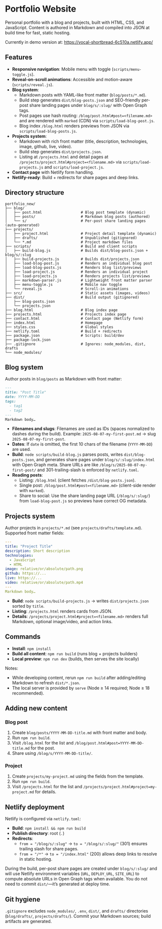 # Portfolio Website

Personal portfolio with a blog and projects, built with HTML, CSS, and JavaScript. Content is authored in Markdown and compiled into JSON at build time for fast, static hosting.

Currently in demo version at: https://vocal-shortbread-6c510a.netlify.app/

## Features

- **Responsive navigation**: Mobile menu with toggle (`scripts/menu-toggle.js`).
- **Reveal-on-scroll animations**: Accessible and motion-aware (`scripts/reveal.js`).
- **Blog system**:
  - Markdown posts with YAML-like front matter (`blog/posts/*.md`).
  - Build step generates `dist/blog-posts.json` and SEO-friendly per-post share landing pages under `blog/s/:slug/` with Open Graph tags.
  - Post pages use hash routing: `/blog/post.html#post=<filename.md>` and are rendered with `marked` (CDN) via `scripts/load-blog-post.js`.
  - Blog index `/blog.html` renders previews from JSON via `scripts/load-blog-posts.js`.
- **Projects system**:
  - Markdown with rich front matter (title, description, technologies, image, github, live, video).
  - Build step generates `dist/projects.json`.
  - Listing at `/projects.html` and detail pages at `/projects/project.html#project=<filename.md>` via `scripts/load-projects.js` and `scripts/load-project.js`.
- **Contact page** with Netlify form handling.
- **Netlify-ready**: Build + redirects for share pages and deep links.

## Directory structure

```
portfolio_new/
├── blog/
│   ├── post.html                  # Blog post template (dynamic)
│   ├── posts/                     # Markdown blog posts (authored)
│   └── s/                         # Per-post share landing pages (auto-generated)
├── projects/
│   ├── project.html               # Project detail template (dynamic)
│   ├── drafts/                    # Unpublished (gitignored)
│   └── *.md                       # Project markdown files
├── scripts/                       # Build and client scripts
│   ├── build-blog.js              # Builds dist/blog-posts.json + blog/s/:slug
│   ├── build-projects.js          # Builds dist/projects.json
│   ├── load-blog-post.js          # Renders an individual blog post
│   ├── load-blog-posts.js         # Renders blog list/previews
│   ├── load-project.js            # Renders an individual project
│   ├── load-projects.js           # Renders projects list/previews
│   ├── markdown-parser.js         # Lightweight front matter parser
│   ├── menu-toggle.js             # Mobile nav toggle
│   └── reveal.js                  # Scroll-in animations
├── src/                           # Static assets (images, videos)
├── dist/                          # Build output (gitignored)
│   ├── blog-posts.json
│   └── projects.json
├── blog.html                      # Blog index page
├── projects.html                  # Projects index page
├── contact.html                   # Contact page (Netlify form)
├── index.html                     # Homepage
├── styles.css                     # Global styles
├── netlify.toml                   # Build + redirects
├── package.json                   # Scripts: build/dev
├── package-lock.json
├── .gitignore                     # Ignores: node_modules, dist, drafts
└── node_modules/
```

## Blog system

Author posts in `blog/posts` as Markdown with front matter:

```markdown
---
title: "Post Title"
date: YYYY-MM-DD
tags:
  - tag1
  - tag2
---
Markdown body…
```

- **Filenames and slugs**: Filenames are used as IDs (spaces normalized to dashes during the build). Example: `2025-08-07-my-first-post.md` → slug `2025-08-07-my-first-post`.
- **Dates**: If `date` is omitted, the first 10 chars of the filename (`YYYY-MM-DD`) are used.
- **Build**: `node scripts/build-blog.js` parses posts, writes `dist/blog-posts.json`, and generates share pages under `blog/s/:slug/index.html` with Open Graph meta. Share URLs are like `/blog/s/2025-08-07-my-first-post/` and 301-trailing-slash is enforced by `netlify.toml`.
- **Reading posts**:
  - Listing: `/blog.html` (client fetches `/dist/blog-posts.json`).
  - Single post: `/blog/post.html#post=<filename.md>` (client-side render with `marked`).
  - Share to social: Use the share landing page URL (`/blog/s/:slug/`) from `load-blog-post.js` so previews have correct OG metadata.

## Projects system

Author projects in `projects/*.md` (see `projects/drafts/template.md`). Supported front matter fields:

```yaml
---
title: "Project Title"
description: Short description
technologies:
  - JavaScript
  - HTML
image: relative/or/absolute/path.png
github: https://...
live: https://...
video: relative/or/absolute/path.mp4
---
Markdown body…
```

- **Build**: `node scripts/build-projects.js` → writes `dist/projects.json` sorted by `title`.
- **Listing**: `/projects.html` renders cards from JSON.
- **Details**: `/projects/project.html#project=<filename.md>` renders full Markdown, optional image/video, and action links.

## Commands

- **Install**: `npm install`
- **Build all content**: `npm run build` (runs blog + projects builders)
- **Local preview**: `npm run dev` (builds, then serves the site locally)

Notes:
- While developing content, rerun `npm run build` after adding/editing Markdown to refresh `dist/*.json`.
- The local server is provided by `serve` (Node ≥ 14 required; Node ≥ 18 recommended).

## Adding new content

### Blog post
1. Create `blog/posts/YYYY-MM-DD-title.md` with front matter and body.
2. Run `npm run build`.
3. Visit `/blog.html` for the list and `/blog/post.html#post=YYYY-MM-DD-title.md` for the post.
4. Share using `/blog/s/YYYY-MM-DD-title/`.

### Project
1. Create `projects/my-project.md` using the fields from the template.
2. Run `npm run build`.
3. Visit `/projects.html` for the list and `/projects/project.html#project=my-project.md` for details.


## Netlify deployment

Netlify is configured via `netlify.toml`:

- **Build**: `npm install && npm run build`
- **Publish directory**: root (`.`)
- **Redirects**:
  - `from = "/blog/s/:slug"` → `to = "/blog/s/:slug/"` (301) ensures trailing slash for share pages.
  - `from = "/*"` → `to = "/index.html"` (200) allows deep links to resolve in static hosting.

During the build, per-post share pages are created under `blog/s/:slug/` and will use Netlify environment variables (`URL`, `DEPLOY_URL`, `SITE_URL`) to compute absolute URLs in Open Graph tags when available. You do not need to commit `dist/`—it’s generated at deploy time.


## Git hygiene

`.gitignore` excludes `node_modules/`, `.env`, `dist/`, and `drafts/` directories (`blog/drafts/`, `projects/drafts/`). Commit your Markdown sources; build artifacts are generated.